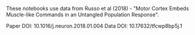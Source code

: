 These notebooks use data from Russo et al (2018) - "Motor Cortex Embeds Muscle-like Commands in an Untangled Population Response".

Paper DOI: 10.1016/j.neuron.2018.01.004
Data DOI: 10.17632/tfcwp8bp5j.1